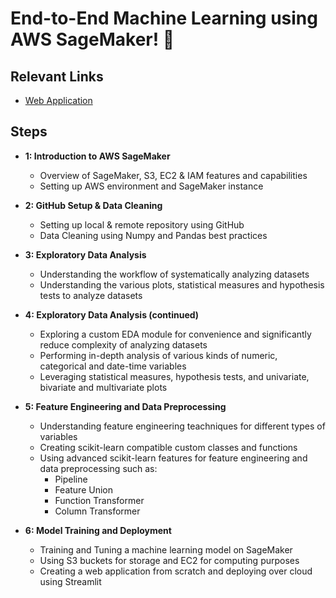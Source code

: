 # End-to-End Machine Learning using AWS SageMaker! 🚀

## Relevant Links
- [Web Application](https://flights-sagemaker-project-gstnr6x54hqxd6hpyfoh84.streamlit.app/)

## Steps
- **1: Introduction to AWS SageMaker**
  - Overview of SageMaker, S3, EC2 & IAM features and capabilities
  - Setting up AWS environment and SageMaker instance

- **2: GitHub Setup & Data Cleaning**
  - Setting up local & remote repository using GitHub
  - Data Cleaning using Numpy and Pandas best practices

- **3: Exploratory Data Analysis**
  - Understanding the workflow of systematically analyzing datasets
  - Understanding the various plots, statistical measures and hypothesis tests to analyze datasets

- **4: Exploratory Data Analysis (continued)**
  - Exploring a custom EDA module for convenience and significantly reduce complexity of analyzing datasets
  - Performing in-depth analysis of various kinds of numeric, categorical and date-time variables
  - Leveraging statistical measures, hypothesis tests, and univariate, bivariate and multivariate plots

- **5: Feature Engineering and Data Preprocessing**
  - Understanding feature engineering teachniques for different types of variables
  - Creating scikit-learn compatible custom classes and functions
  - Using advanced scikit-learn features for feature engineering and data preprocessing such as:
     - Pipeline
     - Feature Union
     - Function Transformer
     - Column Transformer

- **6: Model Training and Deployment**
  - Training and Tuning a machine learning model on SageMaker
  - Using S3 buckets for storage and EC2 for computing purposes
  - Creating a web application from scratch and deploying over cloud using Streamlit
